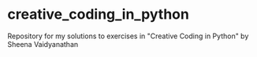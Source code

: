 # creative_coding_in_python
Repository for my solutions to exercises in "Creative Coding in Python" by Sheena Vaidyanathan 
